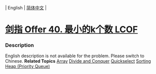 | English | [简体中文](README.md) |

# [剑指 Offer 40. 最小的k个数  LCOF](https://leetcode.cn/problems/zui-xiao-de-kge-shu-lcof)
 ### Description
English description is not available for the problem. Please switch to Chinese.
**Related Topics**  [Array](https://leetcode.cn/tag/array) [Divide and Conquer](https://leetcode.cn/tag/divide-and-conquer) [Quickselect](https://leetcode.cn/tag/quickselect) [Sorting](https://leetcode.cn/tag/sorting) [Heap (Priority Queue)](https://leetcode.cn/tag/heap-priority-queue) 